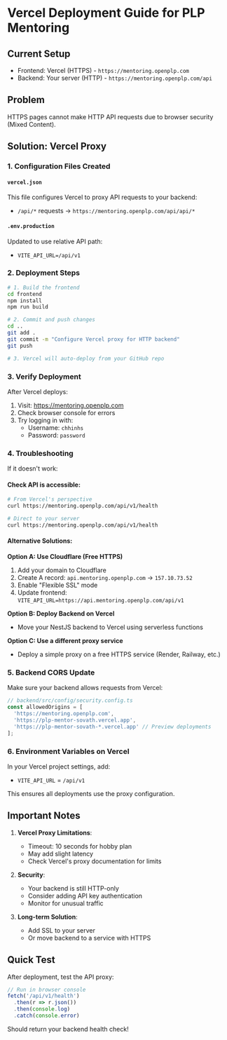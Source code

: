 # Vercel Deployment Guide for PLP Mentoring

## Current Setup
- Frontend: Vercel (HTTPS) - `https://mentoring.openplp.com`
- Backend: Your server (HTTP) - `https://mentoring.openplp.com/api`

## Problem
HTTPS pages cannot make HTTP API requests due to browser security (Mixed Content).

## Solution: Vercel Proxy

### 1. Configuration Files Created

#### `vercel.json`
This file configures Vercel to proxy API requests to your backend:
- `/api/*` requests → `https://mentoring.openplp.com/api/api/*`

#### `.env.production`
Updated to use relative API path:
- `VITE_API_URL=/api/v1`

### 2. Deployment Steps

```bash
# 1. Build the frontend
cd frontend
npm install
npm run build

# 2. Commit and push changes
cd ..
git add .
git commit -m "Configure Vercel proxy for HTTP backend"
git push

# 3. Vercel will auto-deploy from your GitHub repo
```

### 3. Verify Deployment

After Vercel deploys:
1. Visit: https://mentoring.openplp.com
2. Check browser console for errors
3. Try logging in with:
   - Username: `chhinhs`
   - Password: `password`

### 4. Troubleshooting

If it doesn't work:

#### Check API is accessible:
```bash
# From Vercel's perspective
curl https://mentoring.openplp.com/api/v1/health

# Direct to your server
curl https://mentoring.openplp.com/api/v1/health
```

#### Alternative Solutions:

**Option A: Use Cloudflare (Free HTTPS)**
1. Add your domain to Cloudflare
2. Create A record: `api.mentoring.openplp.com` → `157.10.73.52`
3. Enable "Flexible SSL" mode
4. Update frontend: `VITE_API_URL=https://api.mentoring.openplp.com/api/v1`

**Option B: Deploy Backend on Vercel**
- Move your NestJS backend to Vercel using serverless functions

**Option C: Use a different proxy service**
- Deploy a simple proxy on a free HTTPS service (Render, Railway, etc.)

### 5. Backend CORS Update

Make sure your backend allows requests from Vercel:

```typescript
// backend/src/config/security.config.ts
const allowedOrigins = [
  'https://mentoring.openplp.com',
  'https://plp-mentor-sovath.vercel.app',
  'https://plp-mentor-sovath-*.vercel.app' // Preview deployments
];
```

### 6. Environment Variables on Vercel

In your Vercel project settings, add:
- `VITE_API_URL` = `/api/v1`

This ensures all deployments use the proxy configuration.

## Important Notes

1. **Vercel Proxy Limitations**:
   - Timeout: 10 seconds for hobby plan
   - May add slight latency
   - Check Vercel's proxy documentation for limits

2. **Security**:
   - Your backend is still HTTP-only
   - Consider adding API key authentication
   - Monitor for unusual traffic

3. **Long-term Solution**:
   - Add SSL to your server
   - Or move backend to a service with HTTPS

## Quick Test

After deployment, test the API proxy:
```javascript
// Run in browser console
fetch('/api/v1/health')
  .then(r => r.json())
  .then(console.log)
  .catch(console.error)
```

Should return your backend health check!